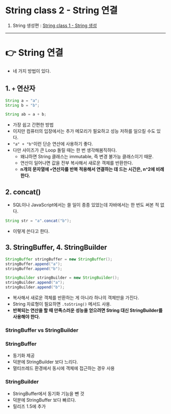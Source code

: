 # String class 2 - String 연결
1. String 생성편 : [String class 1 - String 생성]([20210715]_string_class_1_creation.md)

---

# 👉 String 연결
- 네 가지 방법이 있다.

## 1. `+` 연산자
```java
String a = "a";
String b = "b";

String ab = a + b;
```
- 가장 쉽고 간편한 방법
- 이지만 컴퓨터의 입장에서는 추가 메모리가 필요하고 성능 저하를 일으킬 수도 있다.
- `"a" + "b"`이런 단순 연산에 사용하기 좋다.
- 다만 사이즈가 큰 Loop 돌릴 때는 한 번 생각해봄직하다.
  - 왜냐하면 String 클래스는 immutable, 즉 변경 불가능 클래스이기 때문.
  - 연산이 일어나면 값을 전부 복사해서 새로운 객체를 반환한다.
  - **n개의 문자열에 `+`연산자를 반복 적용해서 연결하는 데 드는 시간은, n^2에 비례한다.**

## 2. concat()
- SQL이나 JavaScript에서는 쓸 일이 종종 있었는데 자바에서는 한 번도 써본 적 없다.
```java
String str = "a".concat("b");
```
- 이렇게 쓴다고 한다.

## 3. StringBuffer, 4. StringBuilder
```java
StringBuffer stringBuffer = new StringBuffer();
stringBuffer.append("a");
stringBuffer.append("b");
```
```java
StringBuilder stringBuilder = new StringBuilder();
stringBuilder.append("a");
stringBuilder.append("b");
```
- 복사해서 새로운 객체를 반환하는 게 아니라 하나의 객체만을 가진다.
- String 자료형이 필요하면 `.toString()` 메서드 사용.
- **반복되는 연산을 할 때 만족스러운 성능을 얻으려면 String 대신 StringBuilder를 사용해야 한다.**

### StringBuffer vs StringBuilder
### StringBuffer 
  - 동기화 제공
  - 덕분에 StringBuilder 보다 느리다.
  - 멀티쓰레드 환경에서 동시에 객체에 접근하는 경우 사용
### StringBuilder
  - StringBuffer에서 동기화 기능을 뺀 것
  - 덕분에 StringBuffer 보다 빠르다.
  - 릴리즈 1.5에 추가
